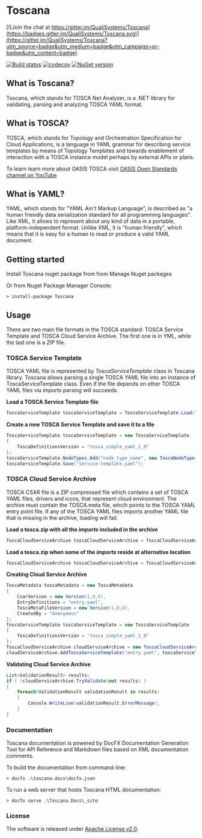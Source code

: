 # Toscana

[![Join the chat at https://gitter.im/QualiSystems/Toscana](https://badges.gitter.im/QualiSystems/Toscana.svg)](https://gitter.im/QualiSystems/Toscana?utm_source=badge&utm_medium=badge&utm_campaign=pr-badge&utm_content=badge)

[![Build status](https://ci.appveyor.com/api/projects/status/0vi7nf3ma2eqle2b/branch/master?svg=true)](https://ci.appveyor.com/project/BorisModylevky/toscana-f2atq/branch/master) [![codecov](https://codecov.io/gh/QualiSystems/Toscana/branch/master/graph/badge.svg)](https://codecov.io/gh/QualiSystems/Toscana) [![NuGet version](https://badge.fury.io/nu/Toscana.svg)](https://badge.fury.io/nu/Toscana) 


## What is Toscana?
Toscana, which stands for TOSCA Net Analyzer, is a .NET library for validating, parsing and analyzing TOSCA YAML format.


## What is TOSCA?
TOSCA, which stands for Topology and Orchestration Specification for Cloud Applications, 
is a language in YAML grammar for describing service templates by means of Topology Templates and towards enablement 
of interaction with a TOSCA instance model perhaps by external APIs or plans.  

To learn learn more about OASIS TOSCA visit [OASIS Open Standards channel on YouTube](https://www.youtube.com/playlist?list=PLaYKtNo_BitZXdvyNDwBi290IHxdi459v)

## What is YAML?
YAML, which stands for "YAML Ain't Markup Language", is described as "a human friendly data serialization 
standard for all programming languages". Like XML, it allows to represent about any kind of data in a portable, 
platform-independent format. Unlike XML, it is "human friendly", which means that it is easy for a human to read 
or produce a valid YAML document.

## Getting started
Install Toscana nuget package from from Manage Nuget packages

Or from Nuget Package Manager Console: 

```Batch
> install-package Toscana
```

## Usage

There are two main file formats in the TOSCA standard: TOSCA Service Template and TOSCA Cloud Service Archive. 
The first one is in YML, while the last one is a ZIP file.

### TOSCA Service Template 

TOSCA YAML file is represented by _ToscaServiceTemplate_ class in Toscana library. 
Toscana allows parsing a single TOSCA YAML file into an instance of ToscaServiceTemplate class. 
Even if the file depends on other TOSCA YAML files via _imports_ parsing will succeeds.

**Load a TOSCA Service Template file**
```C#
ToscaServiceTemplate toscaServiceTemplate = ToscaServiceTemplate.Load("service-template.yaml");
```

**Create a new TOSCA Service Template and save it to a file**
```C#
ToscaServiceTemplate toscaServiceTemplate = new ToscaServiceTemplate
{
    ToscaDefinitionsVersion = "tosca_simple_yaml_1_0"
};
toscaServiceTemplate.NodeTypes.Add("node_type_name", new ToscaNodeType() );
toscaServiceTemplate.Save("service-template.yaml");
```

### TOSCA Cloud Service Archive 

TOSCA CSAR file is a ZIP compressed file which contains a set of TOSCA YAML files, drivers and icons, that represent cloud environment.
The archive must contain the TOSCA.meta file, whcih points to the TOSCA YAML entry point file. If any of the TOSCA YAML files 
imports another YAML file that is missing in the archive, loading will fail.

**Load a tosca.zip with all the _imports_ included in the archive**

```C#
ToscaCloudServiceArchive toscaCloudServiceArchive = ToscaCloudServiceArchive.Load("cloud-archive.zip");
```

**Load a tosca.zip when some of the _imports_ reside at alternative location**

```C#
ToscaCloudServiceArchive toscaCloudServiceArchive = ToscaCloudServiceArchive.Load("cloud-archive.zip", @"c:\cloud-imports\");
```

**Creating Cloud Service Archive**

```C#
ToscaMetadata toscaMetadata = new ToscaMetadata
{ 
    CsarVersion = new Version(1,0,0), 
    EntryDefinitions = "entry.yaml", 
    ToscaMetaFileVersion = new Version(1,0,0), 
    CreatedBy = "Anonymous" 
};
ToscaServiceTemplate toscaServiceTemplate = new ToscaServiceTemplate
{
    ToscaDefinitionsVersion = "tosca_simple_yaml_1_0"
};
ToscaCloudServiceArchive cloudServiceArchive = new ToscaCloudServiceArchive(toscaMetadata);
cloudServiceArchive.AddToscaServiceTemplate("entry.yaml", toscaServiceTemplate);
```

**Validating Cloud Service Archive**

```C#
List<ValidationResult> results;
if ( !cloudServiceArchive.TryValidate(out results) )
{
    foreach(ValidationResult validationResult in results)
    {
        Console.WriteLine(validationResult.ErrorMessage);
    }
}
```

### Documentation

Toscana documentation is powered by DocFX Documentation Generation Tool for API Reference and Markdown files based on XML documentation comments.

To build the documentation from command-line:

```
> docfx .\toscana.docs\docfx.json
```

To run a web server that hosts Toscana HTML documentation:
```
> docfx serve .\Toscana.Docs\_site
```

### License
The software is released under [Apache License v2.0](LICENSE). 